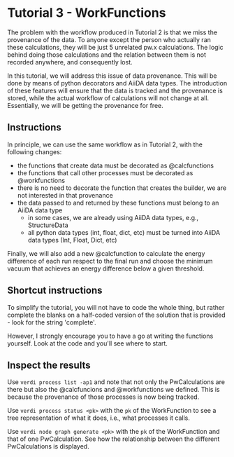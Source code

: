 # Tutorial 3 - WorkFunctions

The problem with the workflow produced in Tutorial 2 is that we miss the provenance of the data. To anyone except the person who actually ran these calculations, they will be just 5 unrelated pw.x calculations. The logic behind doing those calculations and the relation between them is not recorded anywhere, and consequently lost.

In this tutorial, we will address this issue of data provenance. This will be done by means of python decorators and AiiDA data types.
The introduction of these features will ensure that the data is tracked and the provenance is stored, while the actual workflow of calculations will not change at all. Essentially, we will be getting the provenance for free.

## Instructions

In principle, we can use the same workflow as in Tutorial 2, with the following changes:
- the functions that create data must be decorated as @calcfunctions
- the functions that call other processes must be decorated as @workfunctions
- there is no need to decorate the function that creates the builder, we are not interested in that provenance
- the data passed to and returned by these functions must belong to an AiiDA data type
  - in some cases, we are already using AiiDA data types, e.g., StructureData
  - all python data types (int, float, dict, etc) must be turned into AiiDA data types (Int, Float, Dict, etc) 

Finally, we will also add a new @calcfunction to calculate the energy difference of each run respect to the final run and choose the minimum vacuum that achieves an energy difference below a given threshold. 

## Shortcut instructions

To simplify the tutorial, you will not have to code the whole thing, but rather complete the blanks on a half-coded version of the solution that is provided - look for the string 'complete'.

However, I strongly encourage you to have a go at writing the functions yourself. Look at the code and you'll see where to start. 

## Inspect the results

Use `verdi process list -ap1` and note that not only the PwCalculations are there but also the @calcfuncions and @workfunctions we defined. This is because the provenance of those processes is now being tracked.

Use `verdi process status <pk>` with the `pk` of the WorkFunction to see a tree representation of what it does, i.e., what processes it calls.

Use `verdi node graph generate <pk>` with the `pk` of the WorkFunction and that of one PwCalculation. See how the relationship between the different PwCalculations is displayed. 


